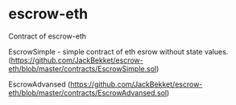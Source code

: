 # escrow-eth

Contract of escrow-eth


EscrowSimple - simple contract of eth esrow without state values.
(https://github.com/JackBekket/escrow-eth/blob/master/contracts/EscrowSimple.sol)

EscrowAdvansed
(https://github.com/JackBekket/escrow-eth/blob/master/contracts/EscrowAdvansed.sol)
